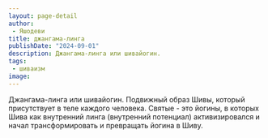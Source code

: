 ```yaml
---
layout: page-detail
author:
 - Яшодеви
title: джангама-линга
publishDate: "2024-09-01"
description: Джангама-линга или шивайогин.
tags:
 - шиваизм
image: 
---
```


Джангама-линга или шивайогин.
Подвижный образ Шивы, который присутствует в теле каждого человека. Святые - это йогины, в которых Шива как внутренний линга (внутренний потенциал) активизировался и начал трансформировать и превращать йогина в Шиву.

